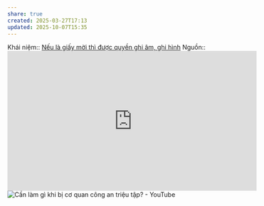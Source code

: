```yaml
---
share: true
created: 2025-03-27T17:13
updated: 2025-10-07T15:35
---
```

Khái niệm:: 
[Nếu là giấy mời thì được quyền ghi âm, ghi hình](./N%E1%BA%BFu%20l%C3%A0%20gi%E1%BA%A5y%20m%E1%BB%9Di%20th%C3%AC%20%C4%91%C6%B0%E1%BB%A3c%20quy%E1%BB%81n%20ghi%20%C3%A2m,%20ghi%20h%C3%ACnh.md)
Nguồn:: <iframe width="560" height="315" src="https://www.youtube.com/embed/j8mBdw52Iv0?si=NFyuxDZXd9puvgQ5" title="YouTube video player" frameborder="0" allow="accelerometer; autoplay; clipboard-write; encrypted-media; gyroscope; picture-in-picture; web-share" referrerpolicy="strict-origin-when-cross-origin" allowfullscreen></iframe>
![Cần làm gì khi bị cơ quan công an triệu tập? - YouTube](https://youtu.be/TT9pjyxN9EI?si=HOiqU8VoGBI1-Lc-)
